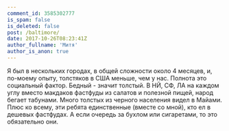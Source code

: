 ```yaml
---
comment_id: 3585302777
is_spam: false
is_deleted: false
post: /baltimore/
date: 2017-10-26T08:23:41Z
author_fullname: 'Митя'
author_is_anon: true
---
```


<p>Я был в нескольких городах, в общей сложности около 4 месяцев, и, по-моему опыту, толстяков в США меньше, чем у нас. Полнота это социальный фактор. Бедный - значит толстый. В НЙ, СФ, ЛА на каждом углу вместо макдаков фастфуды из салатов и полезной пищей, народ бегает табунами. Много толстых из черного населения видел в Майами. Плюс ко всему, эти ребята единственные (вместе со мной), кто ел в дешевых фастфудах. А если очередь за бухлом или сигаретами, то это обязательно они.</p>
